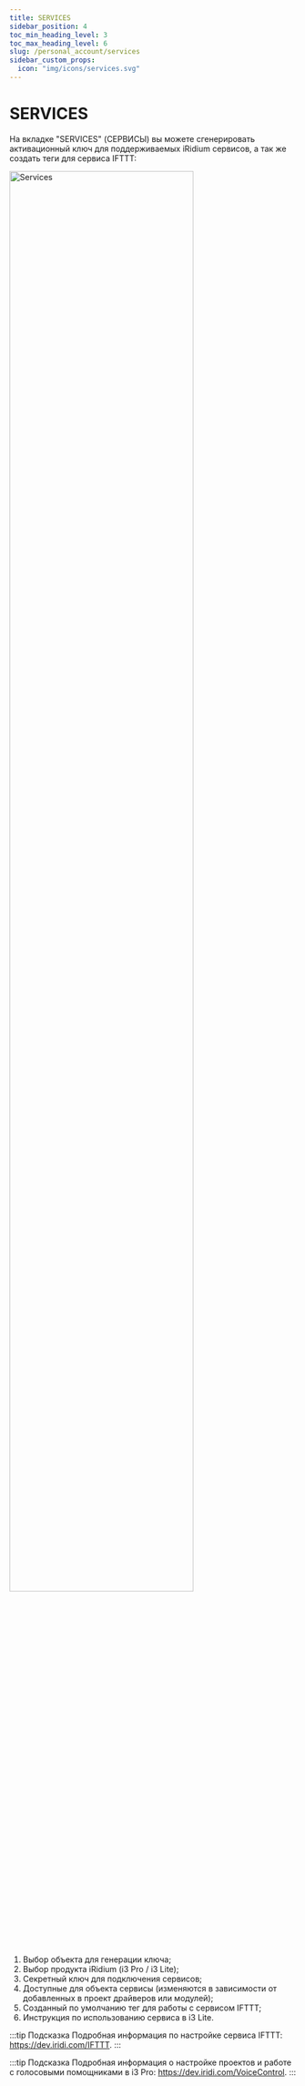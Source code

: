```yaml
---
title: SERVICES
sidebar_position: 4
toc_min_heading_level: 3
toc_max_heading_level: 6
slug: /personal_account/services
sidebar_custom_props:
  icon: "img/icons/services.svg"
---
```


# SERVICES

На вкладке "SERVICES" (СЕРВИСЫ) вы можете сгенерировать активационный ключ для поддерживаемых iRidium сервисов, а так же создать теги для сервиса IFTTT:

<img src="/img/screenshots/Services.png" alt="Services" width="80%" />

1. Выбор объекта для генерации ключа;
2. Выбор продукта iRidium (i3 Pro / i3 Lite);
3. Секретный ключ для подключения сервисов;
4. Доступные для объекта сервисы (изменяются в зависимости от добавленных в проект драйверов или модулей);
5. Созданный по умолчанию тег для работы с сервисом IFTTT;
6. Инструкция по использованию сервиса в i3 Lite.

:::tip Подсказка
Подробная информация по настройке сервиса IFTTT: https://dev.iridi.com/IFTTT.
:::

:::tip Подсказка
Подробная информация о настройке проектов и работе с голосовыми помощниками в i3 Pro: https://dev.iridi.com/VoiceControl.
:::